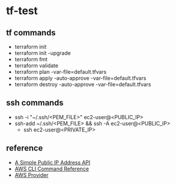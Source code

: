 # tf-test
## tf commands
- terraform init
- terraform init -upgrade
- terraform fmt
- terraform validate
- terraform plan -var-file=default.tfvars
- terraform apply -auto-approve -var-file=default.tfvars
- terraform destroy -auto-approve -var-file=default.tfvars

## ssh commands
- ssh -i "~/.ssh/<PEM_FILE>" ec2-user@<PUBLIC_IP>
- ssh-add ~/.ssh/<PEM_FILE> && ssh -A ec2-user@<PUBLIC_IP>
    - ssh ec2-user@<PRIVATE_IP>

## reference
- [A Simple Public IP Address API](https://api.ipify.org)
- [AWS CLI Command Reference](https://docs.aws.amazon.com/cli/latest/index.html)
- [AWS Provider](https://registry.terraform.io/providers/hashicorp/aws/latest/docs)